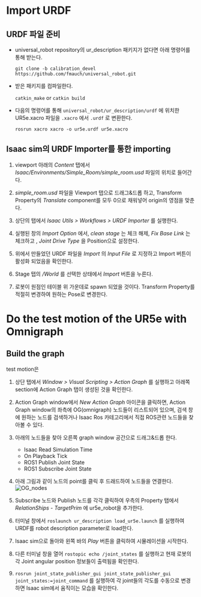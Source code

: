 
# Import URDF

## URDF 파일 준비

 - universal_robot repository의 ur_description 패키지가 없다면 아래 명령어를 통해 받는다.
    
	`git clone -b calibration_devel https://github.com/fmauch/universal_robot.git`
   
- 받은 패키지를 컴파일한다.

    `catkin_make` or `catkin build`

- 다음의 명령어를 통해 `universal_robot/ur_description/urdf` 에 위치한 UR5e.xacro 파일을  `.xacro`  에서  `.urdf`  로 변환한다.
  
   `rosrun xacro xacro -o ur5e.urdf ur5e.xacro`
   
## Isaac sim의 URDF Importer를 통한 importing

1.    viewport 아래의 _Content_ 탭에서  _Isaac/Environments/Simple_Room/simple_room.usd_ 파일의 위치로 들어간다.
    
2.  _simple_room.usd_ 파일을 Viewport 탭으로 드래그&드롭 하고, Transform Property의 _Translate_  component를 모두 0으로 채워넣어 origin의 영점을 맞춘다.
    
3.  상단의 탭에서 _Isaac Utils > Workflows > URDF Importer_ 를 실행한다.
    
4.  실행된 창의  _Import Option_  에서,  _clean stage_ 는 체크 해제,  _Fix Base Link_ 는 체크하고 , _Joint Drive Type_  을  Position으로 설정한다.
    
5.  위에서 만들었던 URDF 파일을 _Import_  의  _Input File_ 로 지정하고 Import 버튼이 활성화 되었음을 확인한다.
    
6.  Stage 탭의 _/World_ 를 선택한 상태에서 _Import_ 버튼을 누른다.
    
7.  로봇이 원점인 테이블 위 가운데로 spawn 되었을 것이다. Transform Property를 적절히 변경하여 원하는 Pose로 변경한다.

# Do the test motion of the UR5e with Omnigraph
## Build the graph
test motion은 

1.  상단 탭에서 _Window > Visual Scripting > Action Graph_ 를 실행하고 아래쪽 section에 Action Graph 탭이 생성된 것을 확인한다.

2. Action Graph window에서 _New Action Graph_ 아이콘을 클릭하면, Action Graph window의 좌측에 OG(omnigraph) 노드들이 리스트되어 있으며, 검색 창에 원하는 노드를 검색하거나 Isaac Ros 카테고리에서 직접 ROS관련 노드들을 찾아볼 수 있다. 

3. 아래의 노드들을 찾아 오른쪽 graph window 공간으로 드래그&드롭 한다.
	- Isaac Read Simulation Time
	- On Playback Tick
	- ROS1 Publish Joint State
	- ROS1 Subscribe Joint State

4. 아래 그림과 같이 노드의 point를 클릭 후 드래드하여 노드들을 연결한다.  
![OG_nodes](https://github.com/IROL-SSU/isaac_sim_tutorial/blob/main/OG_ur5e.png?raw=true)

5. Subscribe 노드와 Publish 노드를 각각 클릭하여 우측의 Property 탭에서 _RelationShips - TargetPrim_ 에 ur5e_robot을 추가한다. 

6. 터미널 창에서 `roslaunch ur_description load_ur5e.launch` 를 실행하여 URDF를 robot description parameter로 load한다.

7. Isaac sim으로 돌아와 왼쪽 바의 _Play_ 버튼을 클릭하여 시뮬레이션을 시작한다.

8. 다른 터미널 창을 열어 `rostopic echo /joint_states`  를 실행하고 현재 로봇의 각 Joint angular position 정보들이 출력됨을 확인한다.
  
9. `rosrun joint_state_publisher_gui joint_state_publisher_gui joint_states:=joint_command` 를 실행하여 각 joint들의 각도를 수동으로 변경하면 Isaac sim에서 움직이는 모습을 확인한다.